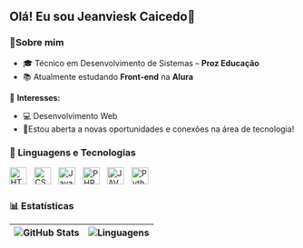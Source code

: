 ## Olá! Eu sou Jeanviesk Caicedo👋

### 👩Sobre mim
- 🎓 Técnico em Desenvolvimento de Sistemas – **Proz Educação**
- 📚 Atualmente estudando **Front-end** na **Alura**

📌 **Interesses:**  
- 💻 Desenvolvimento Web
- 🚀Estou aberta a novas oportunidades e conexões na área de tecnologia!

### 🤖 Linguagens e Tecnologias

<p>
  <img 
      align="left" 
      alt="HTML"
      title="HTML" 
      width="30px" 
      style="padding-right: 10px;" 
      src="https://cdn.jsdelivr.net/gh/devicons/devicon@latest/icons/html5/html5-original.svg" 
  />
  <img 
      align="left" 
      alt="CSS" 
      title="CSS"
      width="30px" 
      style="padding-right: 10px;" 
      src="https://cdn.jsdelivr.net/gh/devicons/devicon@latest/icons/css3/css3-original.svg" 
  />
  <img 
      align="left" 
      alt="JavaScript" 
      title="JavaScript"
      width="30px" 
      style="padding-right: 10px;" 
      src="https://cdn.jsdelivr.net/gh/devicons/devicon@latest/icons/javascript/javascript-original.svg" 
  />
 <img 
    align="left" 
    alt="PHP" 
    title="PHP"
    width="30px" 
    style="padding-right: 10px;" 
    src="https://cdn.jsdelivr.net/gh/devicons/devicon@latest/icons/php/php-original.svg" 
 />
 <img 
    align="left" 
    alt="JAVA" 
    title="java"
    width="30px" 
    style="padding-right: 10px;" 
    src="https://cdn.jsdelivr.net/gh/devicons/devicon@latest/icons/java/java-original.svg" 
 />
  <img 
    align="left" 
    alt="Python" 
    title="Python"
    width="30px" 
    style="padding-right: 10px;" 
    src="https://cdn.jsdelivr.net/gh/devicons/devicon@latest/icons/python/python-original.svg" 
/>

</p>

<br/>
<br/>

### 📊 Estatísticas

| ![GitHub Stats](https://github-readme-stats.vercel.app/api?username=jeanvi12&show_icons=true&theme=tokyonight&include_all_commits=true&locale=pt-br) | ![Linguagens](https://github-readme-stats.vercel.app/api/top-langs/?username=jeanvi12&theme=tokyonight&layout=compact&custom_title=Tecnologias&langs_count=9) |
|---|---|



